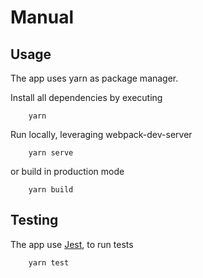 # Manual

## Usage

The app uses yarn as package manager.

Install all dependencies by executing

```
    yarn 
```


Run locally, leveraging webpack-dev-server

```
    yarn serve 
```

or build in production mode

```
    yarn build 
```

## Testing

The app use [Jest](https://jestjs.io/en/), to run tests

```
    yarn test 
```
